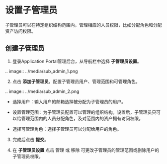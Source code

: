 # 设置子管理员

子管理员可以在特定组织结构范围内，管理相应的人员权限，比如分配角色和分配资产访问权限。


## 创建子管理员

1. 登录Application Portal管理后台，从导航栏中选择 **子管理员设置**。

  .. image:: ../media/sub_admin_1.png

2. 点击 **添加子管理员**，配置子管理员用户、管理范围和可管理角色。

  .. image:: ../media/sub_admin_2.png

  - 选择用户：输入用户的邮箱选择被分配为子管理员的用户。

  - 设置管理范围：为子管理员配置可以管理的组织结构。设置后，子管理员只可以给管理范围内的人员分配角色，及对范围内的资产拥有访问权限。

  - 选择可管理角色：选择子管理员可以分配给用户的角色。

3. 完成后点击 **提交**。

4. 在 **子管理员设置** 点击 管理 或 移除 可更改子管理员的管理范围或删除用户的子管理员权限。


<!-- end -->

